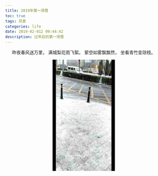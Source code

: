 ```yaml
---
title: 2019年第一场雪
toc: true
tags: 风景
categories: life
date: 2019-02-012 09:44:42
description: 过年后的第一场雪
---
```

<script>
(function(){
    var bp = document.createElement('script');
    var curProtocol = window.location.protocol.split(':')[0];
    if (curProtocol === 'https') {
        bp.src = 'https://zz.bdstatic.com/linksubmit/push.js';        
    }
    else {
        bp.src = 'http://push.zhanzhang.baidu.com/push.js';
    }
    var s = document.getElementsByTagName("script")[0];
    s.parentNode.insertBefore(bp, s);
})();
</script> 

<div align=center>

昨夜春风送万里，
满城梨花雨飞絮。
萦空如雾飘飘然，
坐看青竹变琼枝。

<img src="/images/D100186C-C4D4-456F-95DE-C80DCB3CFFC9.jpg" />
</div>















